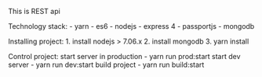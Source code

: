 This is REST api

Technology stack:
    - yarn
    - es6
    - nodejs
    - express 4
    - passportjs
    - mongodb

Installing project:
    1. install nodejs > 7.06.x
    2. install mongodb
    3. yarn install

Control project:
    start server in production - yarn run prod:start
    start dev server - yarn run dev:start
    build project - yarn run build:start